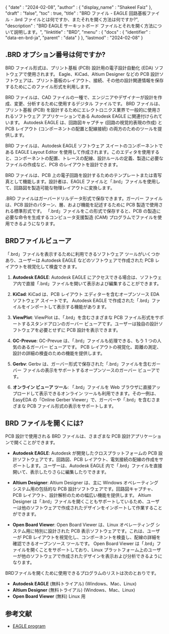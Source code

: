 {
  "date" : "2024-02-08",
  "author" : {
    "display_name" : "Shakeel Faiz"
},
  "draft" : "false",
  "toc" : true,
  "title" : "BRD ファイル - EAGLE 回路基板ファイル - .brd ファイルとは何ですか、またそれを開く方法は何ですか?",
  "description" : "BRD EAGLE サーキットボード ファイルとそれを開く方法について説明します。",
  "linktitle" : "BRD",
  "menu" : {
    "docs" : {
      "identifier" : "data-en-brd-ja",
      "parent" : "data"
}
},
  "lastmod" : "2024-02-08"
}

## .BRD オプション番号は何ですか?

BRD ファイル形式は、プリント基板 (PCB) 設計用の電子設計自動化 (EDA) ソフトウェアで使用されます。 Eagle、KiCad、Altium Designer などの PCB 設計ソフトウェアは、プリント基板のレイアウト、接続、その他の設計関連情報を保存するためにこのファイル形式を利用します。

BRD ファイルは、CAD ファイルの一種で、エンジニアやデザイナーが設計を作成、変更、分析するために使用するデジタル ファイルです。 BRD ファイルは、プリント基板 (PCB) を設計するためにエレクトロニクス業界で一般的に使用されるソフトウェア アプリケーションである Autodesk EAGLE に関連付けられています。 Autodesk EAGLE は、回路図キャプチャ (回路の視覚的表現の作成) と PCB レイアウト (コンポーネントの配置と配線接続) の両方のためのツールを提供します。

BRD ファイルは、Autodesk EAGLE ソフトウェア スイートのコンポーネントである EAGLE Layout Editor を使用して作成されます。このエディタを使用すると、コンポーネントの配置、トレースの配線、設計ルールの定義、製造に必要なファイルの作成など、PCB のレイアウトを設計できます。

BRD ファイルは、PCB 上の電子回路を設計するためのテンプレートまたは青写真として機能します。設計者は、EAGLE ファイルと「.brd」ファイルを使用して、回路図を製造可能な物理レイアウトに変換します。

.BRD ファイルはガーバードリルデータ形式で保存できます。ガーバー ファイルは、PCB 設計のパターン、層、および機能を記述するために PCB 製造で使用される標準形式です。 「.brd」ファイルをこの形式で保存すると、PCB の製造に必要な命令を生成するコンピュータ支援製造 (CAM) プログラムでファイルを使用できるようになります。

## BRDファイルビューア

「.brd」ファイルを表示するために利用できるソフトウェア ツールがいくつかあり、ユーザーは Autodesk EAGLE などのソフトウェアで作成された PCB レイアウトを視覚化して検査できます。

1.  **Autodesk EAGLE**: Autodesk EAGLE にアクセスできる場合は、ソフトウェア内で直接「.brd」ファイルを開いて表示および編集することができます。
    
2.  **KiCad**: KiCad は、PCB レイアウト エディターを含むオープンソース EDA ソフトウェア スイートです。 Autodesk EAGLE で作成された「.brd」ファイルをインポートして表示する機能があります。
    
3.  **ViewPlot**: ViewPlot は、「.brd」を含むさまざまな PCB ファイル形式をサポートするスタンドアロンのガーバー ビューアです。ユーザーは独自の設計ソフトウェアを必要とせずに PCB 設計を表示できます。
    
4.  **GC-Prevue**: GC-Prevue は、「.brd」ファイルも処理できる、もう 1 つの人気のあるガーバー ビューアです。 PCB レイアウトの視覚化、距離の測定、設計の詳細の検査のための機能を提供します。
    
5.  **Gerbv**: Gerbv は、ガーバー形式で保存された「.brd」ファイルを含むガーバー ファイルの表示をサポートするオープンソースのガーバー ビューアです。
    
6.  **オンライン ビューア ツール**: 「.brd」ファイルを Web ブラウザに直接アップロードして表示できるオンライン ツールも利用できます。その一例は、EasyEDA の「Online Gerber Viewer」で、ガーバーや「.brd」を含むさまざまな PCB ファイル形式の表示をサポートします。

## BRD ファイルを開くには?

PCB 設計で使用される BRD ファイルは、さまざまな PCB 設計アプリケーションで開くことができます。

- **Autodesk EAGLE**: Autodesk が開発したクロスプラットフォームの PCB 設計ソフトウェアです。回路図、PCB レイアウト、電気接続の配線の作成をサポートします。ユーザーは、Autodesk EAGLE 内で「.brd」ファイルを直接開いて、表示したりさらに編集したりできます。
    
- **Altium Designer**: Altium Designer は、主に Windows オペレーティング システム用の包括的な PCB 設計ソフトウェアです。回路図キャプチャ、PCB レイアウト、設計解析のための幅広い機能を提供します。 Altium Designer は「.brd」ファイルを開くこともサポートしているため、ユーザーは他のソフトウェアで作成されたデザインをインポートして作業することができます。
    
- **Open Board Viewer**: Open Board Viewer は、Linux オペレーティング システム用に特別に設計された PCB 表示ソフトウェアです。これは、ユーザーが PCB レイアウトを視覚化し、コンポーネントを検査し、配線の詳細を確認できるオープンソース ツールです。 Open Board Viewer は「.brd」ファイルを開くことをサポートしており、Linux プラットフォーム上のユーザーが他のソフトウェアで作成されたデザインを表示および分析できるようになります。

BRDファイルを開くために使用できるプログラムのリストは次のとおりです。

- **Autodesk EAGLE** (無料トライアル) (Windows、Mac、Linux)
- **Altium Designer** (無料トライアル) (Windows、Mac、Linux)
- **Open Board Viewer** (無料) Linux 用

## 参考文献
* [EAGLE program](https://en.wikipedia.org/wiki/EAGLE_(program))
